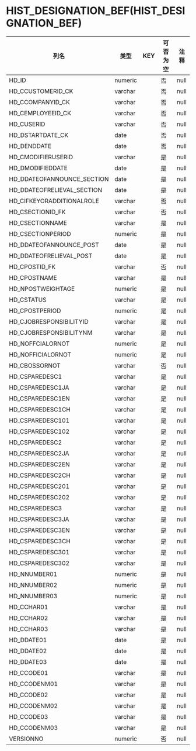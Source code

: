 # HIST_DESIGNATION_BEF(HIST_DESIGNATION_BEF)
| 列名   | 类型   | KEY  | 可否为空 | 注释   |
| ---- | ---- | ---- | ---- | ---- |
|HD_ID|numeric||否|null|
|HD_CCUSTOMERID_CK|varchar||否|null|
|HD_CCOMPANYID_CK|varchar||否|null|
|HD_CEMPLOYEEID_CK|varchar||否|null|
|HD_CUSERID|varchar||否|null|
|HD_DSTARTDATE_CK|date||否|null|
|HD_DENDDATE|date||否|null|
|HD_CMODIFIERUSERID|varchar||是|null|
|HD_DMODIFIEDDATE|date||是|null|
|HD_DDATEOFANNOUNCE_SECTION|date||是|null|
|HD_DDATEOFRELIEVAL_SECTION|date||是|null|
|HD_CIFKEYORADDITIONALROLE|varchar||否|null|
|HD_CSECTIONID_FK|varchar||否|null|
|HD_CSECTIONNAME|varchar||是|null|
|HD_CSECTIONPERIOD|numeric||是|null|
|HD_DDATEOFANNOUNCE_POST|date||是|null|
|HD_DDATEOFRELIEVAL_POST|date||是|null|
|HD_CPOSTID_FK|varchar||否|null|
|HD_CPOSTNAME|varchar||是|null|
|HD_NPOSTWEIGHTAGE|numeric||是|null|
|HD_CSTATUS|varchar||是|null|
|HD_CPOSTPERIOD|numeric||是|null|
|HD_CJOBRESPONSIBILITYID|varchar||是|null|
|HD_CJOBRESPONSIBILITYNM|varchar||是|null|
|HD_NOFFCIALORNOT|numeric||是|null|
|HD_NOFFICIALORNOT|numeric||是|null|
|HD_CBOSSORNOT|varchar||否|null|
|HD_CSPAREDESC1|varchar||是|null|
|HD_CSPAREDESC1JA|varchar||是|null|
|HD_CSPAREDESC1EN|varchar||是|null|
|HD_CSPAREDESC1CH|varchar||是|null|
|HD_CSPAREDESC101|varchar||是|null|
|HD_CSPAREDESC102|varchar||是|null|
|HD_CSPAREDESC2|varchar||是|null|
|HD_CSPAREDESC2JA|varchar||是|null|
|HD_CSPAREDESC2EN|varchar||是|null|
|HD_CSPAREDESC2CH|varchar||是|null|
|HD_CSPAREDESC201|varchar||是|null|
|HD_CSPAREDESC202|varchar||是|null|
|HD_CSPAREDESC3|varchar||是|null|
|HD_CSPAREDESC3JA|varchar||是|null|
|HD_CSPAREDESC3EN|varchar||是|null|
|HD_CSPAREDESC3CH|varchar||是|null|
|HD_CSPAREDESC301|varchar||是|null|
|HD_CSPAREDESC302|varchar||是|null|
|HD_NNUMBER01|numeric||是|null|
|HD_NNUMBER02|numeric||是|null|
|HD_NNUMBER03|numeric||是|null|
|HD_CCHAR01|varchar||是|null|
|HD_CCHAR02|varchar||是|null|
|HD_CCHAR03|varchar||是|null|
|HD_DDATE01|date||是|null|
|HD_DDATE02|date||是|null|
|HD_DDATE03|date||是|null|
|HD_CCODE01|varchar||是|null|
|HD_CCODENM01|varchar||是|null|
|HD_CCODE02|varchar||是|null|
|HD_CCODENM02|varchar||是|null|
|HD_CCODE03|varchar||是|null|
|HD_CCODENM03|varchar||是|null|
|VERSIONNO|numeric||否|null|
